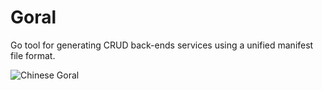 # Goral

Go tool for generating CRUD back-ends services using a unified manifest file format.

![Chinese Goral](https://upload.wikimedia.org/wikipedia/commons/thumb/8/8d/Nemorhaeduscaudatusarnouxianus.JPG/1280px-Nemorhaeduscaudatusarnouxianus.JPG)

